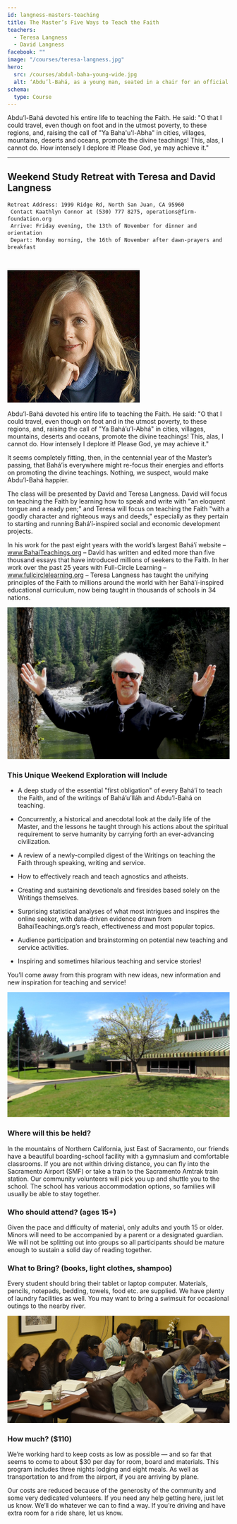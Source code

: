 ```yaml
---
id: langness-masters-teaching
title: The Master’s Five Ways to Teach the Faith
teachers:
  - Teresa Langness
  - David Langness
facebook: ""
image: "/courses/teresa-langness.jpg"
hero:
  src: /courses/abdul-baha-young-wide.jpg
  alt: ‘Abdu’l-Bahá, as a young man, seated in a chair for an official portrait
schema:
  type: Course
---
```



Abdu’l-Bahá devoted his entire life to teaching the Faith. He said: "O that I could travel, even though on foot and in the utmost poverty, to these regions, and, raising the call of "Ya Baha'u'l-Abha" in cities, villages, mountains, deserts and oceans, promote the divine teachings! This, alas, I cannot do. How intensely I deplore it! Please God, ye may achieve it."

---

## Weekend Study Retreat with Teresa and David Langness

```
Retreat Address: 1999 Ridge Rd, North San Juan, CA 95960
 Contact Kaathlyn Connor at (530) 777 8275, operations@firm-foundation.org
 Arrive: Friday evening, the 13th of November for dinner and orientation
 Depart: Monday morning, the 16th of November after dawn-prayers and breakfast
```

<br>

![temple front](/courses/teresa-langness.jpg#floater2)


Abdu’l-Bahá devoted his entire life to teaching the Faith. He said: "O that I could travel, even though on foot and in the utmost poverty, to these regions, and, raising the call of "Ya Bahá’u’l-Abhá" in cities, villages, mountains, deserts and oceans, promote the divine teachings! This, alas, I cannot do. How intensely I deplore it! Please God, ye may achieve it."

It seems completely fitting, then, in the centennial year of the Master’s passing, that Bahá’ís everywhere might re-focus their energies and efforts on promoting the divine teachings. Nothing, we suspect, would make Abdu’l-Bahá happier.

The class will be presented by David and Teresa Langness. David will focus on teaching the Faith by learning how to speak and write with "an eloquent tongue and a ready pen;" and Teresa will focus on teaching the Faith "with a goodly character and righteous ways and deeds," especially as they pertain to starting and running Bahá’í-inspired social and economic development projects.

In his work for the past eight years with the world’s largest Bahá’í website – www.BahaiTeachings.org – David has written and edited more than five thousand essays that  have introduced millions of seekers to the Faith. In her work over the past 25 years with Full-Circle Learning – www.fullcirclelearning.org – Teresa Langness has taught the unifying principles of the Faith to millions around the world with her Bahá’í-inspired educational curriculum, now being taught in thousands of schools in 34 nations.



![software with tablet of ahmad](/courses/david-langness.jpg#floater2)
### This Unique Weekend Exploration will Include

- A deep study of the essential "first obligation" of every Bahá’í to teach the Faith, and of the writings of Bahá’u’lláh and Abdu’l-Bahá on teaching.

- Concurrently, a historical and anecdotal look at the daily life of the Master, and the lessons he taught through his actions about the spiritual requirement to serve humanity by carrying forth an ever-advancing civilization.

- A review of a newly-compiled digest of the Writings on teaching the Faith through speaking, writing and service.

- How to effectively reach and teach agnostics and atheists.

- Creating and sustaining devotionals and firesides based solely on the Writings themselves.

- Surprising statistical analyses of what most intrigues and inspires the online seeker, with data-driven evidence drawn from BahaiTeachings.org’s reach, effectiveness and most popular topics.

- Audience participation and brainstorming on potential new teaching and service activities.

- Inspiring and sometimes hilarious teaching and service stories!

You’ll come away from this program with new ideas, new information and new inspiration for teaching and service!




![school front](/courses/school-front2.jpg#floater)
### Where will this be held?

In the mountains of Northern California, just East of Sacramento, our friends have a beautiful boarding-school facility with a gymnasium and comfortable classrooms. If you are not within driving distance, you can fly into the Sacramento Airport (SMF) or take a train to the Sacramento Amtrak train station. Our community volunteers will pick you up and shuttle you to the school. The school has various accommodation options, so families will usually be able to stay together.


### Who should attend? (ages 15+)

Given the pace and difficulty of material, only adults and youth 15 or older. Minors will need to be accompanied by a parent or a designated guardian. We will not be splitting out into groups so all participants should be mature enough to sustain a solid day of reading together.



### What to Bring? (books, light clothes, shampoo)

Every student should bring their tablet or laptop computer. Materials, pencils, notepads, bedding, towels, food etc. are supplied. We have plenty of laundry facilities as well. You may want to bring a swimsuit for occasional outings to the nearby river.


![library of arabic books](/db-challenge/db-banner-2019.jpg#floater)

### How much? ($110)

We’re working hard to keep costs as low as possible — and so far that seems to come to about $30 per day for room, board and materials. This program includes three nights lodging and eight meals. As well as transportation to and from the airport, if you are arriving by plane.

Our costs are reduced because of the generosity of the community and some very dedicated volunteers. If you need any help getting here, just let us know. We’ll do whatever we can to find a way. If you’re driving and have extra room for a ride share, let us know.

<br><br><br><br>
